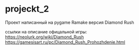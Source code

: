# projeckt_2
Проект написанный на pygame Ramake версия Diamond Rush

ссылки на описание офицальной игры:
https://neolurk.org/wiki/Diamond_Rush
https://gamesisart.ru/pc/Diamond_Rush_Prohozhdenie.html
